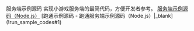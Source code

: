 <tr>
<td>服务端示例源码</td>
<td>实现小游戏服务端的最简代码，方便开发者参考。</td>
<td><a href="https://storage.zego.im/ZegoMiniGameSDK/server/ZegoMiniGameServerDemo.zip" target= _blank>服务端示例源码（Node.js）</a></td>
<td>[跑通示例源码 - 跑通服务端示例源码（Node.js）|_blank](!run_sample_codes#1)</td>
</tr>














